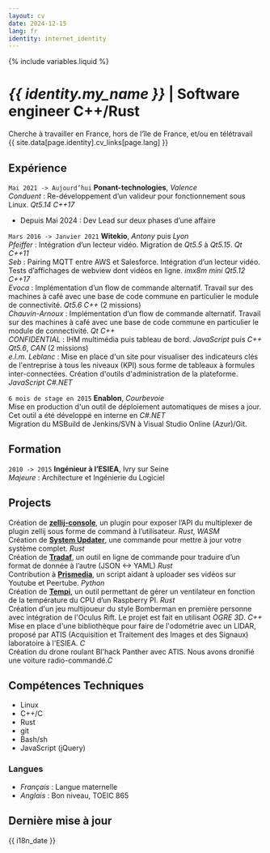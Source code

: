 ```yaml
---
layout: cv
date: 2024-12-15
lang: fr
identity: internet_identity
---
```

{% include variables.liquid %}
# _{{ identity.my_name }}_ | Software engineer C++/Rust

<div id="webaddress">
Cherche à travailler en France, hors de l’île de France, et/ou en télétravail<br />
{{ site.data[page.identity].cv_links[page.lang] }}
</div>

## Expérience

`Mai 2021 -> Aujourd’hui`
**Ponant-technologies**, _Valence_\
_Conduent_ : Re-développement d’un valideur pour fonctionnement sous Linux. _Qt5.14_ _C++17_
 * Depuis Mai 2024 : Dev Lead sur deux phases d’une affaire

`Mars 2016 -> Janvier 2021`
**Witekio**, _Antony_ puis _Lyon_\
_Pfeiffer_ : Intégration d’un lecteur vidéo. Migration de _Qt5.5_ à _Qt5.15_. _Qt_ _C++11_\
_Seb_ : Pairing MQTT entre AWS et Salesforce. Intégration d’un lecteur vidéo. Tests d’affichages de webview dont vidéos en ligne. _imx8m mini_ _Qt5.12_ _C++17_\
_Evoca_ : Implémentation d’un flow de commande alternatif. Travail sur des machines à café avec une base de code commune en particulier le module de connectivité. _Qt5.6_ _C++_ (2 missions)\
_Chauvin-Arnoux_ : Implémentation d’un flow de commande alternatif. Travail sur des machines à café avec une base de code commune en particulier le module de connectivité. _Qt_ _C++_\
_CONFIDENTIAL_ : IHM multimédia puis tableau de bord. _JavaScript_ puis _C++_ _Qt5.6_, _CAN_ (2 missions)\
_e.l.m. Leblanc_ : Mise en place d'un site pour visualiser des indicateurs clés de l'entreprise à tous les niveaux (KPI) sous forme de tableaux à formules inter-connectées. Création d'outils d'administration de la plateforme. _JavaScript_ _C#.NET_

`6 mois de stage en 2015`
**Enablon**, _Courbevoie_\
Mise en production d'un outil de déploiement automatiques de mises a jour. Cet outil a été développé en interne en _C#.NET_\
Migration du MSBuild de Jenkins/SVN à Visual Studio Online (Azur)/Git.

## Formation

`2010 -> 2015`
**Ingénieur à l’ESIEA**, Ivry sur Seine\
_Majeure_ : Architecture et Ingénierie du Logiciel

## Projects

Création de [**zellij-console**](https://github.com/Zykino/zellij-console), un plugin pour exposer l’API du multiplexer de plugin zellij sous forme de command à l’utilisateur. _Rust_, _WASM_\
Création de [**System Updater**](https://framagit.org/Zykino/system-updater/), une commande pour mettre à jour votre système complet. _Rust_\
Création de [**Tradaf**](https://framagit.org/Zykino/Tradaf/), un outil en ligne de commande pour traduire d’un format de donnée à l’autre (JSON <-> YAML) _Rust_\
Contribution à [**Prismedia**](https://git.lecygnenoir.info/LecygneNoir/prismedia/), un script aidant à uploader ses vidéos sur Youtube et Peertube. _Python_\
Création de [**Tempi**](https://zykino.net/gitea/zykino/Tempi), un outil permettant de gérer un ventilateur en fonction de la température du CPU d’un Raspberry PI. _Rust_\
Création d'un jeu multijoueur du style Bomberman en première personne avec intégration de l'Oculus Rift. Le projet est fait en utilisant _OGRE 3D_. _C++_\
Mise en place d'une bibliothèque pour faire de l'odométrie avec un LIDAR, proposé par ATIS (Acquisition et Traitement des Images et des Signaux) laboratoire à l'ESIEA. _C_\
Création du drone roulant Bl'hack Panther avec ATIS. Nous avons dronifié une voiture radio-commandé._C_

## Compétences Techniques

* Linux
* C++/C
* Rust
* git
* Bash/sh
* JavaScript (jQuery)

### Langues

* _Français_ : Langue maternelle
* _Anglais_ : Bon niveau, TOEIC 865

## Dernière mise à jour

{{ i18n_date }}

